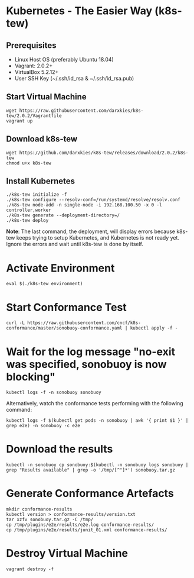 # Kubernetes - The Easier Way (k8s-tew)

## Prerequisites

- Linux Host OS (preferably Ubuntu 18.04)
- Vagrant: 2.0.2+
- VirtualBox 5.2.12+
- User SSH Key (~/.ssh/id_rsa & ~/.ssh/id_rsa.pub)

## Start Virtual Machine

```shell
wget https://raw.githubusercontent.com/darxkies/k8s-tew/2.0.2/Vagrantfile
vagrant up
```

## Download k8s-tew

```shell
wget https://github.com/darxkies/k8s-tew/releases/download/2.0.2/k8s-tew
chmod u+x k8s-tew
```

## Install Kubernetes

```shell
./k8s-tew initialize -f
./k8s-tew configure --resolv-conf=/run/systemd/resolve/resolv.conf
./k8s-tew node-add -n single-node -i 192.168.100.50 -x 0 -l controller,worker
./k8s-tew generate --deployment-directory=/
./k8s-tew deploy
```
__Note__: The last command, the deployment, will display errors because k8s-tew keeps trying to setup Kubernetes, and Kubernetes is not ready yet. Ignore the errors and wait until k8s-tew is done by itself.

# Activate Environment

```shell
eval $(./k8s-tew environment)
```

# Start Conformance Test

```shell
curl -L https://raw.githubusercontent.com/cncf/k8s-conformance/master/sonobuoy-conformance.yaml | kubectl apply -f -
```

# Wait for the log message "no-exit was specified, sonobuoy is now blocking"

```shell
kubectl logs -f -n sonobuoy sonobuoy
```

Alternatively, watch the conformance tests performing with the following command:

```shell
kubectl logs -f $(kubectl get pods -n sonobuoy | awk '{ print $1 }' | grep e2e) -n sonobuoy -c e2e
```

# Download the results

```shell
kubectl -n sonobuoy cp sonobuoy:$(kubectl -n sonobuoy logs sonobuoy | grep "Results available" | grep -o '/tmp/[^"]*') sonobuoy.tar.gz
```

# Generate Conformance Artefacts

```shell
mkdir conformance-results
kubectl version > conformance-results/version.txt
tar xzfv sonobuoy.tar.gz -C /tmp/
cp /tmp/plugins/e2e/results/e2e.log conformance-results/
cp /tmp/plugins/e2e/results/junit_01.xml conformance-results/
```

# Destroy Virtual Machine

```shell
vagrant destroy -f
```
